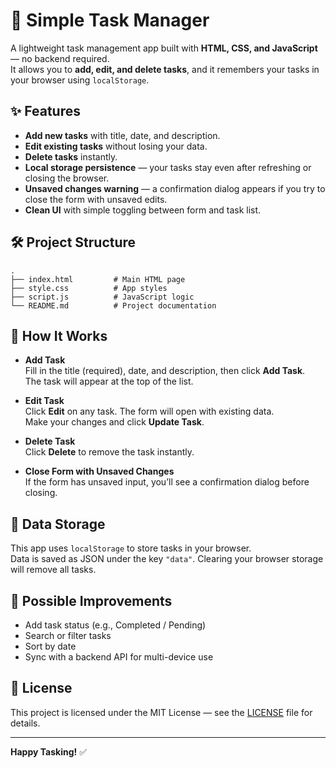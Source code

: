 # 📝 Simple Task Manager

A lightweight task management app built with **HTML, CSS, and JavaScript** — no backend required.  
It allows you to **add, edit, and delete tasks**, and it remembers your tasks in your browser using `localStorage`.

## ✨ Features

- **Add new tasks** with title, date, and description.
- **Edit existing tasks** without losing your data.
- **Delete tasks** instantly.
- **Local storage persistence** — your tasks stay even after refreshing or closing the browser.
- **Unsaved changes warning** — a confirmation dialog appears if you try to close the form with unsaved edits.
- **Clean UI** with simple toggling between form and task list.

## 🛠 Project Structure

```
.
├── index.html         # Main HTML page
├── style.css          # App styles
├── script.js          # JavaScript logic
└── README.md          # Project documentation
```

## 📂 How It Works

- **Add Task**  
  Fill in the title (required), date, and description, then click **Add Task**.  
  The task will appear at the top of the list.

- **Edit Task**  
  Click **Edit** on any task. The form will open with existing data.  
  Make your changes and click **Update Task**.

- **Delete Task**  
  Click **Delete** to remove the task instantly.

- **Close Form with Unsaved Changes**  
  If the form has unsaved input, you’ll see a confirmation dialog before closing.

## 💾 Data Storage

This app uses `localStorage` to store tasks in your browser.  
Data is saved as JSON under the key `"data"`. Clearing your browser storage will remove all tasks.

## 🔮 Possible Improvements

- Add task status (e.g., Completed / Pending)
- Search or filter tasks
- Sort by date
- Sync with a backend API for multi-device use

## 📜 License

This project is licensed under the MIT License — see the [LICENSE](LICENSE) file for details.

---

**Happy Tasking!** ✅
